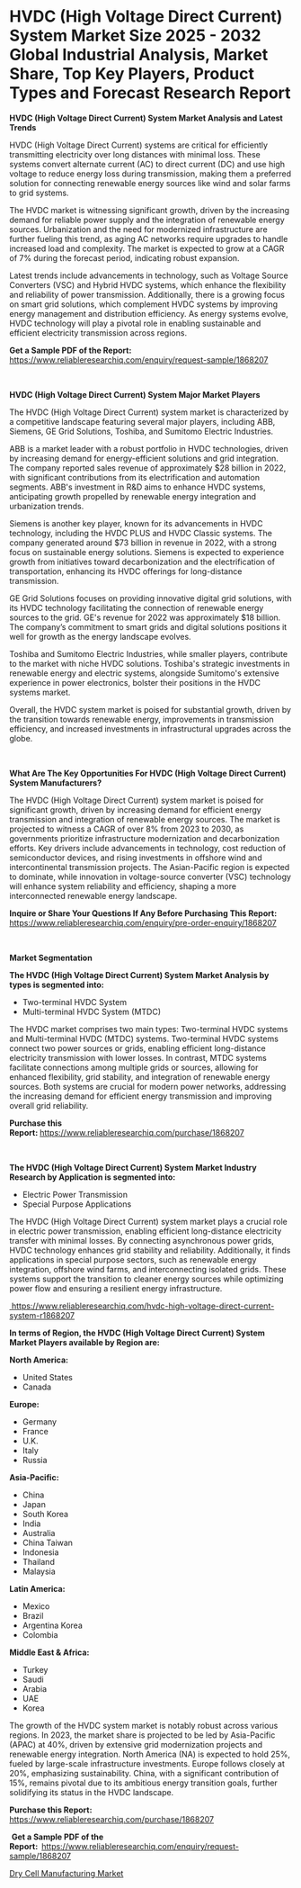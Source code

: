<p><h1>HVDC (High Voltage Direct Current) System Market Size 2025 - 2032 Global Industrial Analysis, Market Share, Top Key Players, Product Types and Forecast Research Report</h1></p><p><strong>HVDC (High Voltage Direct Current) System Market Analysis and Latest Trends</strong></p>
<p><p>HVDC (High Voltage Direct Current) systems are critical for efficiently transmitting electricity over long distances with minimal loss. These systems convert alternate current (AC) to direct current (DC) and use high voltage to reduce energy loss during transmission, making them a preferred solution for connecting renewable energy sources like wind and solar farms to grid systems. </p><p>The HVDC market is witnessing significant growth, driven by the increasing demand for reliable power supply and the integration of renewable energy sources. Urbanization and the need for modernized infrastructure are further fueling this trend, as aging AC networks require upgrades to handle increased load and complexity. The market is expected to grow at a CAGR of 7% during the forecast period, indicating robust expansion.</p><p>Latest trends include advancements in technology, such as Voltage Source Converters (VSC) and Hybrid HVDC systems, which enhance the flexibility and reliability of power transmission. Additionally, there is a growing focus on smart grid solutions, which complement HVDC systems by improving energy management and distribution efficiency. As energy systems evolve, HVDC technology will play a pivotal role in enabling sustainable and efficient electricity transmission across regions.</p></p>
<p><strong>Get a Sample PDF of the Report:&nbsp;</strong> <a href="https://www.reliableresearchiq.com/enquiry/request-sample/1868207?utm_campaign=2257&utm_medium=2&utm_source=Github&utm_content=ia&utm_term=14022025&utm_id=hvdc-high-voltage-direct-current-system">https://www.reliableresearchiq.com/enquiry/request-sample/1868207</a></p>
<p>&nbsp;</p>
<p><strong>HVDC (High Voltage Direct Current) System Major Market Players</strong></p>
<p><p>The HVDC (High Voltage Direct Current) system market is characterized by a competitive landscape featuring several major players, including ABB, Siemens, GE Grid Solutions, Toshiba, and Sumitomo Electric Industries. </p><p>ABB is a market leader with a robust portfolio in HVDC technologies, driven by increasing demand for energy-efficient solutions and grid integration. The company reported sales revenue of approximately $28 billion in 2022, with significant contributions from its electrification and automation segments. ABB's investment in R&D aims to enhance HVDC systems, anticipating growth propelled by renewable energy integration and urbanization trends. </p><p>Siemens is another key player, known for its advancements in HVDC technology, including the HVDC PLUS and HVDC Classic systems. The company generated around $73 billion in revenue in 2022, with a strong focus on sustainable energy solutions. Siemens is expected to experience growth from initiatives toward decarbonization and the electrification of transportation, enhancing its HVDC offerings for long-distance transmission.</p><p>GE Grid Solutions focuses on providing innovative digital grid solutions, with its HVDC technology facilitating the connection of renewable energy sources to the grid. GE's revenue for 2022 was approximately $18 billion. The company’s commitment to smart grids and digital solutions positions it well for growth as the energy landscape evolves.</p><p>Toshiba and Sumitomo Electric Industries, while smaller players, contribute to the market with niche HVDC solutions. Toshiba's strategic investments in renewable energy and electric systems, alongside Sumitomo's extensive experience in power electronics, bolster their positions in the HVDC systems market.</p><p>Overall, the HVDC system market is poised for substantial growth, driven by the transition towards renewable energy, improvements in transmission efficiency, and increased investments in infrastructural upgrades across the globe.</p></p>
<p>&nbsp;</p>
<p><strong>What Are The Key Opportunities For HVDC (High Voltage Direct Current) System Manufacturers?</strong></p>
<p><p>The HVDC (High Voltage Direct Current) system market is poised for significant growth, driven by increasing demand for efficient energy transmission and integration of renewable energy sources. The market is projected to witness a CAGR of over 8% from 2023 to 2030, as governments prioritize infrastructure modernization and decarbonization efforts. Key drivers include advancements in technology, cost reduction of semiconductor devices, and rising investments in offshore wind and intercontinental transmission projects. The Asian-Pacific region is expected to dominate, while innovation in voltage-source converter (VSC) technology will enhance system reliability and efficiency, shaping a more interconnected renewable energy landscape.</p></p>
<p><strong>Inquire or Share Your Questions If Any Before Purchasing This Report:</strong> <a href="https://www.reliableresearchiq.com/enquiry/pre-order-enquiry/1868207?utm_campaign=2257&utm_medium=2&utm_source=Github&utm_content=ia&utm_term=14022025&utm_id=hvdc-high-voltage-direct-current-system">https://www.reliableresearchiq.com/enquiry/pre-order-enquiry/1868207</a></p>
<p>&nbsp;</p>
<p><strong>Market Segmentation</strong></p>
<p><strong>The HVDC (High Voltage Direct Current) System Market Analysis by types is segmented into:</strong></p>
<p><ul><li>Two-terminal HVDC System</li><li>Multi-terminal HVDC System (MTDC)</li></ul></p>
<p><p>The HVDC market comprises two main types: Two-terminal HVDC systems and Multi-terminal HVDC (MTDC) systems. Two-terminal HVDC systems connect two power sources or grids, enabling efficient long-distance electricity transmission with lower losses. In contrast, MTDC systems facilitate connections among multiple grids or sources, allowing for enhanced flexibility, grid stability, and integration of renewable energy sources. Both systems are crucial for modern power networks, addressing the increasing demand for efficient energy transmission and improving overall grid reliability.</p></p>
<p><strong>Purchase this Report:&nbsp;</strong><a href="https://www.reliableresearchiq.com/purchase/1868207?utm_campaign=2257&utm_medium=2&utm_source=Github&utm_content=ia&utm_term=14022025&utm_id=hvdc-high-voltage-direct-current-system">https://www.reliableresearchiq.com/purchase/1868207</a></p>
<p>&nbsp;</p>
<p><strong>The HVDC (High Voltage Direct Current) System Market Industry Research by Application is segmented into:</strong></p>
<p><ul><li>Electric Power Transmission</li><li>Special Purpose Applications</li></ul></p>
<p><p>The HVDC (High Voltage Direct Current) system market plays a crucial role in electric power transmission, enabling efficient long-distance electricity transfer with minimal losses. By connecting asynchronous power grids, HVDC technology enhances grid stability and reliability. Additionally, it finds applications in special purpose sectors, such as renewable energy integration, offshore wind farms, and interconnecting isolated grids. These systems support the transition to cleaner energy sources while optimizing power flow and ensuring a resilient energy infrastructure.</p></p>
<p><a href="https://www.reliableresearchiq.com/hvdc-high-voltage-direct-current-system-r1868207?utm_campaign=2257&utm_medium=2&utm_source=Github&utm_content=ia&utm_term=14022025&utm_id=hvdc-high-voltage-direct-current-system">&nbsp;https://www.reliableresearchiq.com/hvdc-high-voltage-direct-current-system-r1868207</a></p>
<p><strong>In terms of Region, the HVDC (High Voltage Direct Current) System Market Players available by Region are:</strong></p>
<p>
    <p> <strong> North America: </strong>
        <ul>
            <li>United States</li>
            <li>Canada</li>
        </ul>
        </p> 
    <p> <strong> Europe: </strong>
        <ul>
            <li>Germany</li>
            <li>France</li>
            <li>U.K.</li>
            <li>Italy</li>
            <li>Russia</li>
        </ul>
        </p> 
    <p> <strong> Asia-Pacific: </strong>
        <ul>
            <li>China</li>
            <li>Japan</li>
            <li>South Korea</li>
            <li>India</li>
            <li>Australia</li>
            <li>China Taiwan</li>
            <li>Indonesia</li>
            <li>Thailand</li>
            <li>Malaysia</li>
        </ul>
        </p> 
    <p> <strong> Latin America: </strong>
        <ul>
            <li>Mexico</li>
            <li>Brazil</li>
            <li>Argentina Korea</li>
            <li>Colombia</li>
        </ul>
        </p> 
    <p> <strong> Middle East & Africa: </strong>
        <ul>
            <li>Turkey</li>
            <li>Saudi</li>
            <li>Arabia</li>
            <li>UAE</li>
            <li>Korea</li>
        </ul>
    </p>
    </p>
<p><p>The growth of the HVDC system market is notably robust across various regions. In 2023, the market share is projected to be led by Asia-Pacific (APAC) at 40%, driven by extensive grid modernization projects and renewable energy integration. North America (NA) is expected to hold 25%, fueled by large-scale infrastructure investments. Europe follows closely at 20%, emphasizing sustainability. China, with a significant contribution of 15%, remains pivotal due to its ambitious energy transition goals, further solidifying its status in the HVDC landscape.</p></p>
<p><strong>Purchase this Report: </strong><a href="https://www.reliableresearchiq.com/purchase/1868207?utm_campaign=2257&utm_medium=2&utm_source=Github&utm_content=ia&utm_term=14022025&utm_id=hvdc-high-voltage-direct-current-system">https://www.reliableresearchiq.com/purchase/1868207</a></p>
<p>&nbsp;<strong>Get a Sample PDF of the Report:&nbsp;&nbsp;</strong><a href="https://www.reliableresearchiq.com/enquiry/request-sample/1868207?utm_campaign=2257&utm_medium=2&utm_source=Github&utm_content=ia&utm_term=14022025&utm_id=hvdc-high-voltage-direct-current-system">https://www.reliableresearchiq.com/enquiry/request-sample/1868207</a></p>
<p><strong></strong></p>
<p><p><a href="https://github.com/hillsmyung726/Market-Research-Report-List-1/blob/main/dry-cell-manufacturing-market.md?utm_campaign=2257&utm_medium=2&utm_source=Github&utm_content=ia&utm_term=14022025&utm_id=hvdc-high-voltage-direct-current-system">Dry Cell Manufacturing Market</a></p></p>
